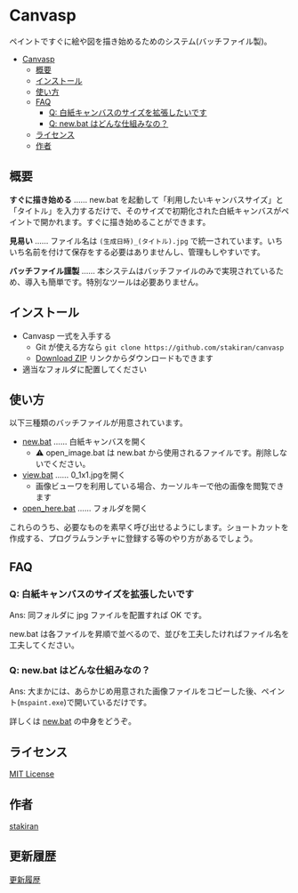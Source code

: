 # Canvasp
ペイントですぐに絵や図を描き始めるためのシステム(バッチファイル製)。

<!-- toc -->
- [Canvasp](#canvasp)
  - [概要](#概要)
  - [インストール](#インストール)
  - [使い方](#使い方)
  - [FAQ](#faq)
    - [Q: 白紙キャンバスのサイズを拡張したいです](#q-白紙キャンバスのサイズを拡張したいです)
    - [Q: new.bat はどんな仕組みなの？](#q-newbat-はどんな仕組みなの)
  - [ライセンス](#ライセンス)
  - [作者](#作者)

## 概要
**すぐに描き始める** …… new.bat を起動して「利用したいキャンバスサイズ」と「タイトル」を入力するだけで、そのサイズで初期化された白紙キャンバスがペイントで開かれます。すぐに描き始めることができます。

**見易い** …… ファイル名は `(生成日時)_(タイトル).jpg` で統一されています。いちいち名前を付けて保存をする必要はありませんし、管理もしやすいです。

**バッチファイル謹製** …… 本システムはバッチファイルのみで実現されているため、導入も簡単です。特別なツールは必要ありません。

## インストール
- Canvasp 一式を入手する
  - Git が使える方なら `git clone https://github.com/stakiran/canvasp`
  - [Download ZIP](https://github.com/stakiran/canvasp/archive/master.zip) リンクからダウンロードもできます
- 適当なフォルダに配置してください

## 使い方
以下三種類のバッチファイルが用意されています。

- [new.bat](new.bat) …… 白紙キャンバスを開く
  - :warning: open_image.bat は new.bat から使用されるファイルです。削除しないでください。
- [view.bat](view.bat) …… 0_1x1.jpgを開く
  - 画像ビューワを利用している場合、カーソルキーで他の画像を閲覧できます
- [open_here.bat](open_here.bat) …… フォルダを開く

これらのうち、必要なものを素早く呼び出せるようにします。ショートカットを作成する、プログラムランチャに登録する等のやり方があるでしょう。

## FAQ

### Q: 白紙キャンバスのサイズを拡張したいです
Ans: 同フォルダに jpg ファイルを配置すれば OK です。

new.bat は各ファイルを昇順で並べるので、並びを工夫したければファイル名を工夫してください。

### Q: new.bat はどんな仕組みなの？
Ans: 大まかには、あらかじめ用意された画像ファイルをコピーした後、ペイント(`mspaint.exe`)で開いているだけです。

詳しくは [new.bat](new.bat) の中身をどうぞ。

## ライセンス
[MIT License](LICENSE)

## 作者
[stakiran](https://github.com/stakiran)

## 更新履歴
[更新履歴](changelog.md)
